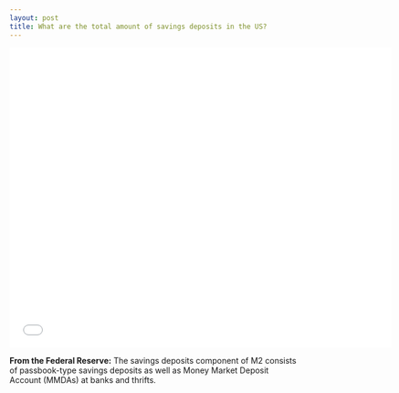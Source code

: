 ```yaml
---
layout: post
title: What are the total amount of savings deposits in the US? 
---
```


<iframe src="//fred.stlouisfed.org/graph/graph-landing.php?g=6CvF&width=670&height=475" scrolling="no" frameborder="0" style="overflow:hidden; width:670px; height:525px;" allowTransparency="true"></iframe>

**From the Federal Reserve:** The savings deposits component of M2 consists of passbook-type savings deposits as well as Money Market Deposit Account (MMDAs) at banks and thrifts.
